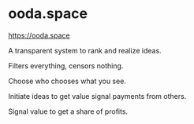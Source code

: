 # ooda.space

https://ooda.space

A transparent system to rank and realize ideas.

Filters everything, censors nothing.

Choose who chooses what you see.

Initiate ideas to get value signal payments from others.

Signal value to get a share of profits.

